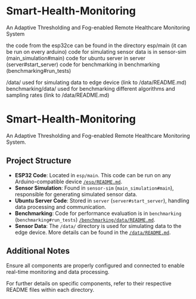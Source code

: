 # Smart-Health-Monitoring
An Adaptive Thresholding and Fog-enabled Remote Healthcare Monitoring System

the code from the esp32ce can be found in the directory esp/main (it can be run on every arduino)
code for simulating sensor data is in sensor-sim (main_simulation#main)
code for ubuntu server in server (server#start_server)
code for benchmarking in benchmarking (benchmarking#run_tests)

/data/ used for simulating data to edge device (link to /data/README.md)
benchmarking/data/ used for benchmarking different algorithms and sampling rates (link to /data/README.md)




# Smart-Health-Monitoring

An Adaptive Thresholding and Fog-enabled Remote Healthcare Monitoring System.

## Project Structure

- **ESP32 Code**: Located in `esp/main`. This code can be run on any Arduino-compatible device [`/esp/README.md`](esp/README.md).
- **Sensor Simulation**: Found in `sensor-sim` (`main_simulation#main`), responsible for generating simulated sensor data.
- **Ubuntu Server Code**: Stored in `server` (`server#start_server`), handling data processing and communication.
- **Benchmarking**: Code for performance evaluation is in `benchmarking` (`benchmarking#run_tests`) [`/benchmarking/data/README.md`](benchmarking/data/README.md).
- **Sensor Data**: The `/data/` directory is used for simulating data to the edge device. More details can be found in the [`/data/README.md`](data/README.md).

## Additional Notes
Ensure all components are properly configured and connected to enable real-time monitoring and data processing.

For further details on specific components, refer to their respective README files within each directory.

